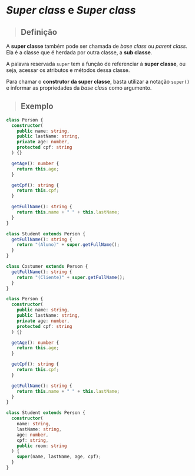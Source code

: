 # _Super class_ e _Super class_

> ## **Definição**

A **super classe** também pode ser chamada de _base class_ ou _parent class_. Ela é a classe que é herdada por outra classe, a **sub classe**.

A palavra reservada `super` tem a função de referenciar à **super classe**, ou seja, acessar os atributos e métodos dessa classe.

Para chamar o **construtor da super classe**, basta utilizar a notação `super()` e informar as propriedades da _base class_ como argumento.

> ## **Exemplo**

```ts
class Person {
  constructor(
    public name: string,
    public lastName: string,
    private age: number,
    protected cpf: string
  ) {}

  getAge(): number {
    return this.age;
  }

  getCpf(): string {
    return this.cpf;
  }

  getFullName(): string {
    return this.name + " " + this.lastName;
  }
}

class Student extends Person {
  getFullName(): string {
    return "(Aluno)" + super.getFullName();
  }
}

class Costumer extends Person {
  getFullName(): string {
    return "(Cliente)" + super.getFullName();
  }
}
```

```ts
class Person {
  constructor(
    public name: string,
    public lastName: string,
    private age: number,
    protected cpf: string
  ) {}

  getAge(): number {
    return this.age;
  }

  getCpf(): string {
    return this.cpf;
  }

  getFullName(): string {
    return this.name + " " + this.lastName;
  }
}

class Student extends Person {
  constructor(
    name: string,
    lastName: string,
    age: number,
    cpf: string,
    public room: string
  ) {
    super(name, lastName, age, cpf);
  }
}
```
